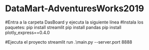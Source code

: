# DataMart-AdventuresWorks2019

#Entra a la carpeta DasBoard y ejecuta la siguiente línea
#Instala los paquetes:
pip install streamlit
pip install pandas
pip install plotly_express==0.4.0

#Ejecuta el proyecto
streamlit run .\main.py --server.port 8888
 
